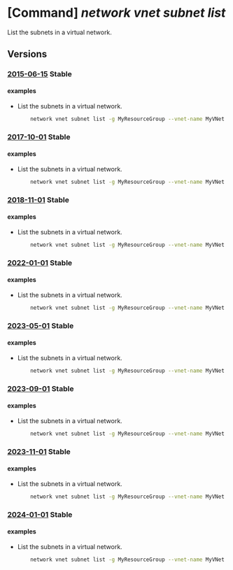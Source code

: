 # [Command] _network vnet subnet list_

List the subnets in a virtual network.

## Versions

### [2015-06-15](/Resources/mgmt-plane/L3N1YnNjcmlwdGlvbnMve30vcmVzb3VyY2Vncm91cHMve30vcHJvdmlkZXJzL21pY3Jvc29mdC5uZXR3b3JrL3ZpcnR1YWxuZXR3b3Jrcy97fS9zdWJuZXRz/2015-06-15.xml) **Stable**

<!-- mgmt-plane /subscriptions/{}/resourcegroups/{}/providers/microsoft.network/virtualnetworks/{}/subnets 2015-06-15 -->

#### examples

- List the subnets in a virtual network.
    ```bash
        network vnet subnet list -g MyResourceGroup --vnet-name MyVNet
    ```

### [2017-10-01](/Resources/mgmt-plane/L3N1YnNjcmlwdGlvbnMve30vcmVzb3VyY2Vncm91cHMve30vcHJvdmlkZXJzL21pY3Jvc29mdC5uZXR3b3JrL3ZpcnR1YWxuZXR3b3Jrcy97fS9zdWJuZXRz/2017-10-01.xml) **Stable**

<!-- mgmt-plane /subscriptions/{}/resourcegroups/{}/providers/microsoft.network/virtualnetworks/{}/subnets 2017-10-01 -->

#### examples

- List the subnets in a virtual network.
    ```bash
        network vnet subnet list -g MyResourceGroup --vnet-name MyVNet
    ```

### [2018-11-01](/Resources/mgmt-plane/L3N1YnNjcmlwdGlvbnMve30vcmVzb3VyY2Vncm91cHMve30vcHJvdmlkZXJzL21pY3Jvc29mdC5uZXR3b3JrL3ZpcnR1YWxuZXR3b3Jrcy97fS9zdWJuZXRz/2018-11-01.xml) **Stable**

<!-- mgmt-plane /subscriptions/{}/resourcegroups/{}/providers/microsoft.network/virtualnetworks/{}/subnets 2018-11-01 -->

#### examples

- List the subnets in a virtual network.
    ```bash
        network vnet subnet list -g MyResourceGroup --vnet-name MyVNet
    ```

### [2022-01-01](/Resources/mgmt-plane/L3N1YnNjcmlwdGlvbnMve30vcmVzb3VyY2Vncm91cHMve30vcHJvdmlkZXJzL21pY3Jvc29mdC5uZXR3b3JrL3ZpcnR1YWxuZXR3b3Jrcy97fS9zdWJuZXRz/2022-01-01.xml) **Stable**

<!-- mgmt-plane /subscriptions/{}/resourcegroups/{}/providers/microsoft.network/virtualnetworks/{}/subnets 2022-01-01 -->

#### examples

- List the subnets in a virtual network.
    ```bash
        network vnet subnet list -g MyResourceGroup --vnet-name MyVNet
    ```

### [2023-05-01](/Resources/mgmt-plane/L3N1YnNjcmlwdGlvbnMve30vcmVzb3VyY2Vncm91cHMve30vcHJvdmlkZXJzL21pY3Jvc29mdC5uZXR3b3JrL3ZpcnR1YWxuZXR3b3Jrcy97fS9zdWJuZXRz/2023-05-01.xml) **Stable**

<!-- mgmt-plane /subscriptions/{}/resourcegroups/{}/providers/microsoft.network/virtualnetworks/{}/subnets 2023-05-01 -->

#### examples

- List the subnets in a virtual network.
    ```bash
        network vnet subnet list -g MyResourceGroup --vnet-name MyVNet
    ```

### [2023-09-01](/Resources/mgmt-plane/L3N1YnNjcmlwdGlvbnMve30vcmVzb3VyY2Vncm91cHMve30vcHJvdmlkZXJzL21pY3Jvc29mdC5uZXR3b3JrL3ZpcnR1YWxuZXR3b3Jrcy97fS9zdWJuZXRz/2023-09-01.xml) **Stable**

<!-- mgmt-plane /subscriptions/{}/resourcegroups/{}/providers/microsoft.network/virtualnetworks/{}/subnets 2023-09-01 -->

#### examples

- List the subnets in a virtual network.
    ```bash
        network vnet subnet list -g MyResourceGroup --vnet-name MyVNet
    ```

### [2023-11-01](/Resources/mgmt-plane/L3N1YnNjcmlwdGlvbnMve30vcmVzb3VyY2Vncm91cHMve30vcHJvdmlkZXJzL21pY3Jvc29mdC5uZXR3b3JrL3ZpcnR1YWxuZXR3b3Jrcy97fS9zdWJuZXRz/2023-11-01.xml) **Stable**

<!-- mgmt-plane /subscriptions/{}/resourcegroups/{}/providers/microsoft.network/virtualnetworks/{}/subnets 2023-11-01 -->

#### examples

- List the subnets in a virtual network.
    ```bash
        network vnet subnet list -g MyResourceGroup --vnet-name MyVNet
    ```

### [2024-01-01](/Resources/mgmt-plane/L3N1YnNjcmlwdGlvbnMve30vcmVzb3VyY2Vncm91cHMve30vcHJvdmlkZXJzL21pY3Jvc29mdC5uZXR3b3JrL3ZpcnR1YWxuZXR3b3Jrcy97fS9zdWJuZXRz/2024-01-01.xml) **Stable**

<!-- mgmt-plane /subscriptions/{}/resourcegroups/{}/providers/microsoft.network/virtualnetworks/{}/subnets 2024-01-01 -->

#### examples

- List the subnets in a virtual network.
    ```bash
        network vnet subnet list -g MyResourceGroup --vnet-name MyVNet
    ```

